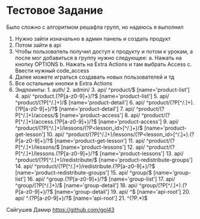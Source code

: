 # Тестовое Задание
Было сложно с алгоритмом решафла групп, но надеюсь я выполнил
1. Нужно зайти изначально в админ панель и создать продукт
2. Потом зайти в api
3. Чтобы пользователь получил доступ к продукту и потом к урокам, а после мог добавиться в группу нужно следующее:
    a. Нажать на кнопку OPTIONS
    b. Нажать на Extra Actions и там выбрать Access
    c. Ввести нужный code_access
4. Далее можете играться создавать новых пользователей и тд
5. Все остальные кнопки в Extra Actions
6. Эндпоинты:
        1. auth/
        2. admin/
        3. api/ ^product/$ [name='product-list']
        4. api/ ^product\.(?P<format>[a-z0-9]+)/?$ [name='product-list']
        5. api/ ^product/(?P<pk>[^/.]+)/$ [name='product-detail']
        6. api/ ^product/(?P<pk>[^/.]+)\.(?P<format>[a-z0-9]+)/?$ [name='product-detail']
        7. api/ ^product/(?P<pk>[^/.]+)/access/$ [name='product-access']
        8. api/ ^product/(?P<pk>[^/.]+)/access\.(?P<format>[a-z0-9]+)/?$ [name='product-access']
        9. api/ ^product/(?P<pk>[^/.]+)/lessons/(?P<lesson_id>[^/.]+)/$ [name='product-get-lesson']
        10. api/ ^product/(?P<pk>[^/.]+)/lessons/(?P<lesson_id>[^/.]+)\.(?P<format>[a-z0-9]+)/?$ [name='product-get-lesson']
        11. api/ ^product/(?P<pk>[^/.]+)/lessons/$ [name='product-lessons']
        12. api/ ^product/(?P<pk>[^/.]+)/lessons\.(?P<format>[a-z0-9]+)/?$ [name='product-lessons']
        13. api/ ^product/(?P<pk>[^/.]+)/redistribute/$ [name='product-redistribute-groups']
        14. api/ ^product/(?P<pk>[^/.]+)/redistribute\.(?P<format>[a-z0-9]+)/?$ [name='product-redistribute-groups']
        15. api/ ^group/$ [name='group-list']
        16. api/ ^group\.(?P<format>[a-z0-9]+)/?$ [name='group-list']
        17. api/ ^group/(?P<pk>[^/.]+)/$ [name='group-detail']
        18. api/ ^group/(?P<pk>[^/.]+)\.(?P<format>[a-z0-9]+)/?$ [name='group-detail']
        19. api/ ^$ [name='api-root']
        20. api/ ^\.(?P<format>[a-z0-9]+)/?$ [name='api-root']
        21. ^(?P<path>.*)$

Сайгушев Дамир 
https://github.com/gol43
